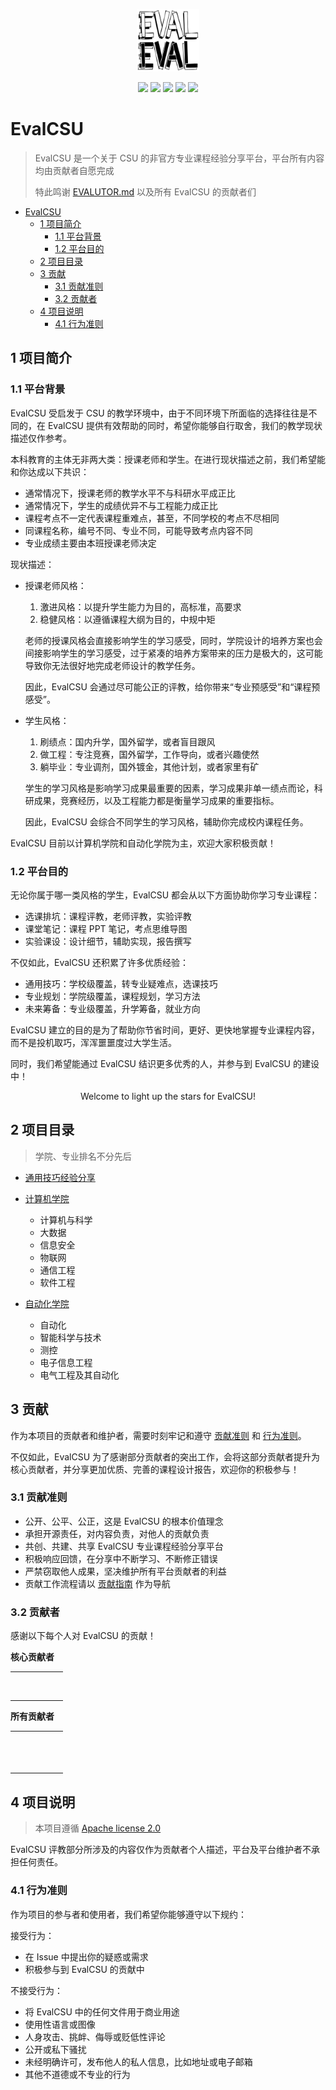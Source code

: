 <p align="center"><img alt="LOGO" src="img/global/logo.jpg" width="100px" height="100px" /></p>

<p align="center">
  <img src="https://img.shields.io/crates/l/rustc-serialize" />
  <img src="https://img.shields.io/github/repo-size/jacob953/evalcsu" />
  <img src="https://img.shields.io/github/issues-raw/jacob953/evalcsu" />
  <img src="https://img.shields.io/github/issues-pr-closed/jacob953/evalcsu" />
  <img src="https://img.shields.io/github/milestones/progress-percent/jacob953/evalcsu/1" />
</p>

# EvalCSU

> EvalCSU 是一个关于 CSU 的非官方专业课程经验分享平台，平台所有内容均由贡献者自愿完成
> 
> 特此鸣谢 [EVALUTOR.md](global/EVALUATOR.md) 以及所有 EvalCSU 的贡献者们

- [EvalCSU](#evalcsu)
  - [1 项目简介](#1-项目简介)
    - [1.1 平台背景](#11-平台背景)
    - [1.2 平台目的](#12-平台目的)
  - [2 项目目录](#2-项目目录)
  - [3 贡献](#3-贡献)
    - [3.1 贡献准则](#31-贡献准则)
    - [3.2 贡献者](#32-贡献者)
  - [4 项目说明](#4-项目说明)
    - [4.1 行为准则](#41-行为准则)

## 1 项目简介

### 1.1 平台背景

EvalCSU 受启发于 CSU 的教学环境中，由于不同环境下所面临的选择往往是不同的，在 EvalCSU 提供有效帮助的同时，希望你能够自行取舍，我们的教学现状描述仅作参考。

本科教育的主体无非两大类：授课老师和学生。在进行现状描述之前，我们希望能和你达成以下共识：

- 通常情况下，授课老师的教学水平不与科研水平成正比
- 通常情况下，学生的成绩优异不与工程能力成正比
- 课程考点不一定代表课程重难点，甚至，不同学校的考点不尽相同
- 同课程名称，编号不同、专业不同，可能导致考点内容不同
- 专业成绩主要由本班授课老师决定

现状描述：

- 授课老师风格：

  1. 激进风格：以提升学生能力为目的，高标准，高要求
  2. 稳健风格：以遵循课程大纲为目的，中规中矩

  老师的授课风格会直接影响学生的学习感受，同时，学院设计的培养方案也会间接影响学生的学习感受，过于紧凑的培养方案带来的压力是极大的，这可能导致你无法很好地完成老师设计的教学任务。

  因此，EvalCSU 会通过尽可能公正的评教，给你带来“专业预感受”和“课程预感受”。

- 学生风格：

  1. 刷绩点：国内升学，国外留学，或者盲目跟风
  2. 做工程：专注竞赛，国外留学，工作导向，或者兴趣使然
  3. 躺毕业：专业调剂，国外镀金，其他计划，或者家里有矿

  学生的学习风格是影响学习成果最重要的因素，学习成果非单一绩点而论，科研成果，竞赛经历，以及工程能力都是衡量学习成果的重要指标。

  因此，EvalCSU 会综合不同学生的学习风格，辅助你完成校内课程任务。

EvalCSU 目前以计算机学院和自动化学院为主，欢迎大家积极贡献！

### 1.2 平台目的

无论你属于哪一类风格的学生，EvalCSU 都会从以下方面协助你学习专业课程：

- 选课排坑：课程评教，老师评教，实验评教
- 课堂笔记：课程 PPT 笔记，考点思维导图
- 实验课设：设计细节，辅助实现，报告撰写

不仅如此，EvalCSU 还积累了许多优质经验：

- 通用技巧：学校级覆盖，转专业疑难点，选课技巧
- 专业规划：学院级覆盖，课程规划，学习方法
- 未来筹备：专业级覆盖，升学筹备，就业方向

EvalCSU 建立的目的是为了帮助你节省时间，更好、更快地掌握专业课程内容，而不是投机取巧，浑浑噩噩度过大学生活。

同时，我们希望能通过 EvalCSU 结识更多优秀的人，并参与到 EvalCSU 的建设中！

<p align="center"> Welcome to light up the stars for EvalCSU! </p>

## 2 项目目录

> 学院、专业排名不分先后

- [通用技巧经验分享](global/GENERALTIPS.md)

- [计算机学院](docs/faculty/cse/README.md)

  - 计算机与科学
  - 大数据
  - 信息安全
  - 物联网
  - 通信工程
  - 软件工程

- [自动化学院](docs/faculty/soa/README.md)

  - 自动化
  - 智能科学与技术
  - 测控
  - 电子信息工程
  - 电气工程及其自动化

## 3 贡献

作为本项目的贡献者和维护者，需要时刻牢记和遵守 [贡献准则](#31-贡献准则) 和 [行为准则](#41-行为准则)。

不仅如此，EvalCSU 为了感谢部分贡献者的突出工作，会将这部分贡献者提升为核心贡献者，并分享更加优质、完善的课程设计报告，欢迎你的积极参与！

### 3.1 贡献准则

- 公开、公平、公正，这是 EvalCSU 的根本价值理念
- 承担开源责任，对内容负责，对他人的贡献负责
- 共创、共建、共享 EvalCSU 专业课程经验分享平台
- 积极响应回馈，在分享中不断学习、不断修正错误
- 严禁窃取他人成果，坚决维护所有平台贡献者的利益
- 贡献工作流程请以 [贡献指南](global/zh-simplify/CONTRIBUTION.md) 作为导航

### 3.2 贡献者

感谢以下每个人对 EvalCSU 的贡献！

**核心贡献者**

<table width="700px" style="table-layout:fixed">
    <tr>
        <td align="top" style="word-wrap:break-word;"><img src="https://avatars.githubusercontent.com/u/64075563?s=120&v=4" width="100px" alt=""/></td>
        <td align="top" style="word-wrap:break-word;"><img src="https://avatars.githubusercontent.com/u/74520253?s=120&v=4" width="100px" alt=""/></td>
        <td align="top" style="word-wrap:break-word;"><img src="https://avatars.githubusercontent.com/u/72350550?s=120&v=4" width="100px" alt=""/></td>
        <td align="top" style="word-wrap:break-word;"><img src="https://avatars.githubusercontent.com/u/65447998?s=120&v=4" width="100px" alt=""/></td>
        <td align="top" style="word-wrap:break-word;"><img src="https://avatars.githubusercontent.com/u/58100940?s=120&v=4" width="100px" alt=""/></td>
        <td align="top" style="word-wrap:break-word;"><img src="https://avatars.githubusercontent.com/u/73345205?s=120&v=4" width="100px" alt=""/></td>
    </tr>
    <tr>
        <td align="top" style="word-wrap:break-word;"><img src="https://avatars.githubusercontent.com/u/67886875?s=120&v=4" width="100px;" alt=""/></td>
        <td align="top" style="word-wrap:break-word;"><img src="https://avatars.githubusercontent.com/u/63188873?s=120&v=4" width="100px;" alt=""/></td>
        <td align="top" style="word-wrap:break-word;"><img src="https://avatars.githubusercontent.com/u/72395679?s=120&v=4" width="100px;" alt=""/></td>
        <td align="top" style="word-wrap:break-word;"><img src="https://avatars.githubusercontent.com/u/57822495?s=120&v=4" width="100px;" alt=""/></td>
        <td align="top" style="word-wrap:break-word;"><img src="https://avatars.githubusercontent.com/u/28536427?s=120&v=4" width="100px;" alt=""/></td>
    </tr>
</table>

**所有贡献者**

<table width="700px" style="table-layout:fixed">
    <tr>
        <td align="top" style="word-wrap:break-word;"><img src="https://avatars.githubusercontent.com/u/63287428?s=120&v=4" width="100px;" alt=""/></td>
        <td align="top" style="word-wrap:break-word;"><img src="https://avatars.githubusercontent.com/u/94861831?s=120&v=4" width="100px;" alt=""/></td>
        <td align="top" style="word-wrap:break-word;"><img src="https://avatars.githubusercontent.com/u/72063459?s=120&v=4" width="100px;" alt=""/></td>
        <td align="top" style="word-wrap:break-word;"><img src="https://avatars.githubusercontent.com/u/62288395?s=120&v=4" width="100px;" alt=""/></td>
        <td align="top" style="word-wrap:break-word;"><img src="https://avatars.githubusercontent.com/u/72177652?s=120&v=4" width="100px;" alt=""/></td>
        <td align="top" style="word-wrap:break-word;"><img src="https://avatars.githubusercontent.com/u/53910152?s=120&v=4" width="100px;" alt=""/></td>
    </tr>
    <tr>
        <td align="top" style="word-wrap:break-word;"><img src="https://avatars.githubusercontent.com/u/60459217?s=120&v=4" width="100px;" alt=""/></td>
        <td align="top" style="word-wrap:break-word;"><img src="https://avatars.githubusercontent.com/u/73117818?s=120&v=4" width="100px;" alt=""/></td>
        <td align="top" style="word-wrap:break-word;"><img src="https://avatars.githubusercontent.com/u/99242280?s=120&v=4" width="100px;" alt=""/></td>
        <td align="top" style="word-wrap:break-word;"><img src="https://avatars.githubusercontent.com/u/97728260?s=120&v=4" width="100px;" alt=""/></td>
        <td align="top" style="word-wrap:break-word;"><img src="https://avatars.githubusercontent.com/u/69760370?s=120&v=4" width="100px;" alt=""/></td>
        <td align="top" style="word-wrap:break-word;"><img src="https://avatars.githubusercontent.com/u/43837880?s=120&v=4" width="100px;" alt=""/></td>
    </tr>
    <tr>
        <td align="top" style="word-wrap:break-word;"><img src="https://avatars.githubusercontent.com/u/45818075?s=120&v=4" width="100px;" alt=""/></td>
        <td align="top" style="word-wrap:break-word;"><img src="https://avatars.githubusercontent.com/u/72145272?s=120&v=4" width="100px;" alt=""/></td>
        <td align="top" style="word-wrap:break-word;"><img src="https://avatars.githubusercontent.com/u/91550732?s=120&v=4" width="100px;" alt=""/></td>
    </tr>
</table>


## 4 项目说明

> 本项目遵循 [Apache license 2.0](https://github.com/Jacob953/evalcsu/blob/main/LICENSE)

EvalCSU 评教部分所涉及的内容仅作为贡献者个人描述，平台及平台维护者不承担任何责任。

### 4.1 行为准则

作为项目的参与者和使用者，我们希望你能够遵守以下规约：

接受行为：

- 在 Issue 中提出你的疑惑或需求
- 积极参与到 EvalCSU 的贡献中

不接受行为：

- 将 EvalCSU 中的任何文件用于商业用途
- 使用性语言或图像
- 人身攻击、挑衅、侮辱或贬低性评论
- 公开或私下骚扰
- 未经明确许可，发布他人的私人信息，比如地址或电子邮箱
- 其他不道德或不专业的行为
